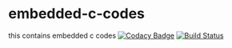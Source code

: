 # embedded-c-codes
this contains embedded c codes
[![Codacy Badge](https://api.codacy.com/project/badge/Grade/0a3d03fcb15149f4aaed4c3586de2737)](https://app.codacy.com/app/divyadrrk/embedded-c-codes?utm_source=github.com&utm_medium=referral&utm_content=divyadrrk/embedded-c-codes&utm_campaign=Badge_Grade_Dashboard)
[![Build Status](https://travis-ci.org/divyadrrk/embedded-c-codes.svg?branch=master)](https://travis-ci.org/divyadrrk/embedded-c-codes)
